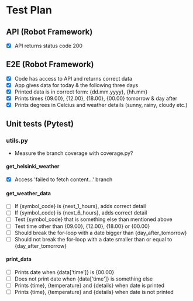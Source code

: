 # Test Plan

## API (Robot Framework)

- [x] API returns status code 200

## E2E (Robot Framework)

- [x] Code has access to API and returns correct data
- [x] App gives data for today & the following three days
- [x] Printed data is in correct form: {dd.mm.yyyy}, {hh.mm}
- [x] Prints times {09.00}, {12.00}, {18.00}, {00.00} tomorrow & day after
- [x] Prints degrees in Celcius and weather details (sunny, rainy, cloudy etc.)

## Unit tests (Pytest)

### utils.py

- Measure the branch coverage with coverage.py?

#### get_helsinki_weather
- [x] Access 'failed to fetch content...' branch

#### get_weather_data
- [ ] If {symbol_code} is {next_1_hours}, adds correct detail 
- [ ] If {symbol_code} is {next_6_hours}, adds correct detail 
- [ ] Test {symbol_code} that is something else than mentioned above
- [ ] Test time other than {09.00}, {12.00}, {18.00} or {00.00}
- [ ] Should break the for-loop with a date bigger than {day_after_tomorrow}
- [ ] Should not break the for-loop with a date smaller than or equal to {day_after_tomorrow}

#### print_data
- [ ] Prints date when {data['time']} is {00.00}
- [ ] Does not print date when {data['time']} is something else
- [ ] Prints {time}, {temperature} and {details} when date is printed
- [ ] Prints {time}, {temperature} and {details} when date is not printed